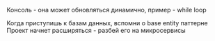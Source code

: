 Консоль - она может обновляться динамично, пример - while loop

Когда приступишь к базам данных, вспомни о base entity паттерне
Проект начнет расширяться - разбей его на микросервисы